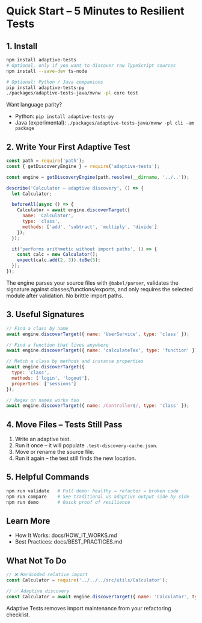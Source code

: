 # Quick Start – 5 Minutes to Resilient Tests

## 1. Install

```bash
npm install adaptive-tests
# Optional, only if you want to discover raw TypeScript sources
npm install --save-dev ts-node

# Optional: Python / Java companions
pip install adaptive-tests-py
./packages/adaptive-tests-java/mvnw -pl core test
```

Want language parity?

- Python: `pip install adaptive-tests-py`
- Java (experimental): `./packages/adaptive-tests-java/mvnw -pl cli -am package`

## 2. Write Your First Adaptive Test

```javascript
const path = require('path');
const { getDiscoveryEngine } = require('adaptive-tests');

const engine = getDiscoveryEngine(path.resolve(__dirname, '../..'));

describe('Calculator – adaptive discovery', () => {
  let Calculator;

  beforeAll(async () => {
    Calculator = await engine.discoverTarget({
      name: 'Calculator',
      type: 'class',
      methods: ['add', 'subtract', 'multiply', 'divide']
    });
  });

  it('performs arithmetic without import paths', () => {
    const calc = new Calculator();
    expect(calc.add(2, 3)).toBe(5);
  });
});
```

The engine parses your source files with `@babel/parser`, validates the
signature against classes/functions/exports, and only requires the selected
module after validation. No brittle import paths.

## 3. Useful Signatures

```javascript
// Find a class by name
await engine.discoverTarget({ name: 'UserService', type: 'class' });

// Find a function that lives anywhere
await engine.discoverTarget({ name: 'calculateTax', type: 'function' });

// Match a class by methods and instance properties
await engine.discoverTarget({
  type: 'class',
  methods: ['login', 'logout'],
  properties: ['sessions']
});

// Regex on names works too
await engine.discoverTarget({ name: /Controller$/, type: 'class' });
```

## 4. Move Files – Tests Still Pass

1. Write an adaptive test.
2. Run it once – it will populate `.test-discovery-cache.json`.
3. Move or rename the source file.
4. Run it again – the test still finds the new location.

## 5. Helpful Commands

```bash
npm run validate   # Full demo: healthy → refactor → broken code
npm run compare    # See traditional vs adaptive output side by side
npm run demo       # Quick proof of resilience
```

## Learn More

- How It Works: docs/HOW_IT_WORKS.md
- Best Practices: docs/BEST_PRACTICES.md

## What Not To Do

```javascript
// ❌ Hardcoded relative import
const Calculator = require('../../../src/utils/Calculator');

// ✅ Adaptive discovery
const Calculator = await engine.discoverTarget({ name: 'Calculator', type: 'class' });
```

Adaptive Tests removes import maintenance from your refactoring checklist.
